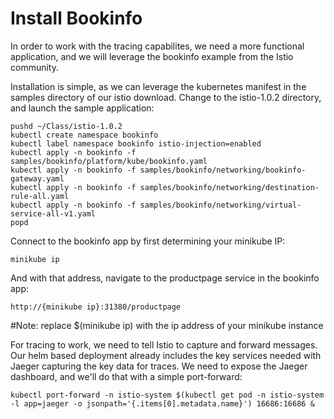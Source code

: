 # Install Bookinfo

In order to work with the tracing capabilites, we need a more functional
application, and we will leverage the bookinfo example from the Istio
community.

Installation is simple, as we can leverage the kubernetes manifest
in the samples directory of our istio download.  Change to the istio-1.0.2
directory, and launch the sample application:

```
pushd ~/Class/istio-1.0.2
kubectl create namespace bookinfo
kubectl label namespace bookinfo istio-injection=enabled
kubectl apply -n bookinfo -f samples/bookinfo/platform/kube/bookinfo.yaml
kubectl apply -n bookinfo -f samples/bookinfo/networking/bookinfo-gateway.yaml
kubectl apply -n bookinfo -f samples/bookinfo/networking/destination-rule-all.yaml
kubectl apply -n bookinfo -f samples/bookinfo/networking/virtual-service-all-v1.yaml
popd
```

Connect to the bookinfo app by first determining your minikube IP:
```
minikube ip
```
And with that address, navigate to the productpage service in the bookinfo app:
```
http://{minikube ip}:31380/productpage
```
#Note: replace $(minikube ip) with the ip address of your minikube instance

For tracing to work, we need to tell Istio to capture and forward messages.
Our helm based deployment already includes the key services needed with
Jaeger capturing the key data for traces.  We need to expose the Jaeger
dashboard, and we'll do that with a simple port-forward:

```
kubectl port-forward -n istio-system $(kubectl get pod -n istio-system -l app=jaeger -o jsonpath='{.items[0].metadata.name}') 16686:16686 &
```
